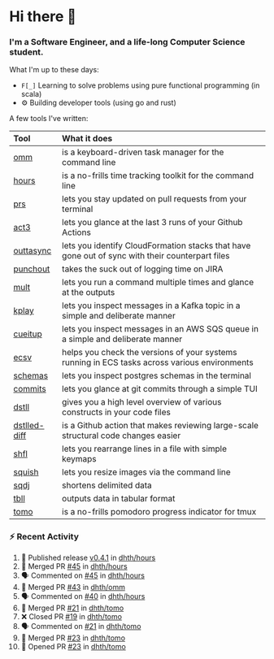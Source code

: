 Hi there 👋
===

### I'm a Software Engineer, and a life-long Computer Science student.


What I'm up to these days:

- `F[_]` Learning to solve problems using pure functional programming (in scala)
- ⚙️ Building developer tools (using go and rust)

A few tools I've written:

| Tool                                                        | What it does                                                                                    |
|:------------------------------------------------------------|:------------------------------------------------------------------------------------------------|
| [omm](https://github.com/dhth/omm)                          | is a keyboard-driven task manager for the command line                                          |
| [hours](https://github.com/dhth/hours)                      | is a no-frills time tracking toolkit for the command line                                       |
| [prs](https://github.com/dhth/prs)                          | lets you stay updated on pull requests from your terminal                                       |
| [act3](https://github.com/dhth/act3)                        | lets you glance at the last 3 runs of your Github Actions                                       |
| [outtasync](https://github.com/dhth/outtasync)              | lets you identify CloudFormation stacks that have gone out of sync with their counterpart files |
| [punchout](https://github.com/dhth/punchout)                | takes the suck out of logging time on JIRA                                                      |
| [mult](https://github.com/dhth/mult)                        | lets you run a command multiple times and glance at the outputs                                 |
| [kplay](https://github.com/dhth/kplay)                      | lets you inspect messages in a Kafka topic in a simple and deliberate manner                    |
| [cueitup](https://github.com/dhth/cueitup)                  | lets you inspect messages in an AWS SQS queue in a simple and deliberate manner                 |
| [ecsv](https://github.com/dhth/ecsv)                        | helps you check the versions of your systems running in ECS tasks across various environments   |
| [schemas](https://github.com/dhth/schemas)                  | lets you inspect postgres schemas in the terminal                                               |
| [commits](https://github.com/dhth/commits)                  | lets you glance at git commits through a simple TUI                                             |
| [dstll](https://github.com/dhth/dstll)                      | gives you a high level overview of various constructs in your code files                        |
| [dstlled-diff](https://github.com/dhth/dstlled-diff-action) | is a Github action that makes reviewing large-scale structural code changes easier              |
| [shfl](https://github.com/dhth/shfl)                        | lets you rearrange lines in a file with simple keymaps                                          |
| [squish](https://github.com/dhth/squish)                    | lets you resize images via the command line                                                     |
| [sqdj](https://github.com/dhth/sqdj)                        | shortens delimited data                                                                         |
| [tbll](https://github.com/dhth/tbll)                        | outputs data in tabular format                                                                  |
| [tomo](https://github.com/dhth/tomo)                        | is a no-frills pomodoro progress indicator for tmux                                             |

### :zap: Recent Activity

<!--START_SECTION:activity-->
1. 🚀 Published release [v0.4.1](https://github.com/dhth/hours/releases/tag/v0.4.1) in [dhth/hours](https://github.com/dhth/hours)
2. 🎉 Merged PR [#45](https://github.com/dhth/hours/pull/45) in [dhth/hours](https://github.com/dhth/hours)
3. 🗣 Commented on [#45](https://github.com/dhth/hours/pull/45#issuecomment-2631944021) in [dhth/hours](https://github.com/dhth/hours)
4. 🎉 Merged PR [#43](https://github.com/dhth/omm/pull/43) in [dhth/omm](https://github.com/dhth/omm)
5. 🗣 Commented on [#40](https://github.com/dhth/hours/issues/40#issuecomment-2623673708) in [dhth/hours](https://github.com/dhth/hours)
6. 🎉 Merged PR [#21](https://github.com/dhth/tomo/pull/21) in [dhth/tomo](https://github.com/dhth/tomo)
7. ❌ Closed PR [#19](https://github.com/dhth/tomo/pull/19) in [dhth/tomo](https://github.com/dhth/tomo)
8. 🗣 Commented on [#21](https://github.com/dhth/tomo/pull/21#issuecomment-2618158613) in [dhth/tomo](https://github.com/dhth/tomo)
9. 🎉 Merged PR [#23](https://github.com/dhth/tomo/pull/23) in [dhth/tomo](https://github.com/dhth/tomo)
10. 💪 Opened PR [#23](https://github.com/dhth/tomo/pull/23) in [dhth/tomo](https://github.com/dhth/tomo)
<!--END_SECTION:activity-->
